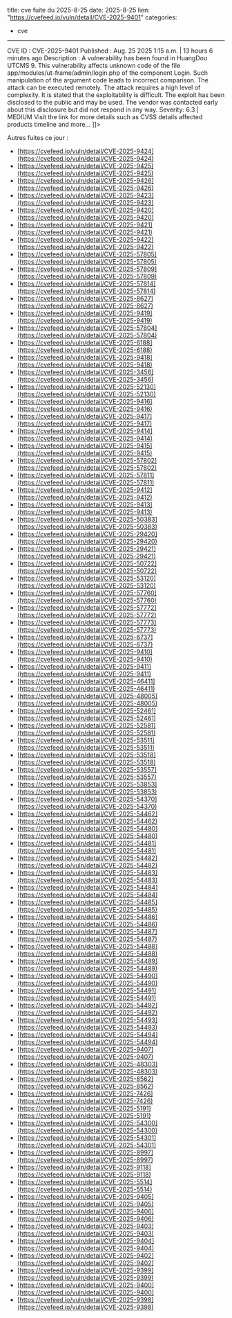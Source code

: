  
title: cve fuite du 2025-8-25
date: 2025-8-25
lien: "https://cvefeed.io/vuln/detail/CVE-2025-9401"
categories:
  - cve
---

CVE ID : CVE-2025-9401 Published : Aug. 25
2025
1:15 a.m. | 13 hours
6 minutes ago Description : A vulnerability has been found in HuangDou UTCMS 9. This vulnerability affects unknown code of the file app/modules/ut-frame/admin/login.php of the component Login. Such manipulation of the argument code leads to incorrect comparison. The attack can be executed remotely. The attack requires a high level of complexity. It is stated that the exploitability is difficult. The exploit has been disclosed to the public and may be used. The vendor was contacted early about this disclosure but did not respond in any way. Severity: 6.3 | MEDIUM Visit the link for more details
such as CVSS details
affected products
timeline
and more... ]]>


Autres fuites ce jour :
- [https://cvefeed.io/vuln/detail/CVE-2025-9424](https://cvefeed.io/vuln/detail/CVE-2025-9424)
- [https://cvefeed.io/vuln/detail/CVE-2025-9425](https://cvefeed.io/vuln/detail/CVE-2025-9425)
- [https://cvefeed.io/vuln/detail/CVE-2025-9426](https://cvefeed.io/vuln/detail/CVE-2025-9426)
- [https://cvefeed.io/vuln/detail/CVE-2025-9423](https://cvefeed.io/vuln/detail/CVE-2025-9423)
- [https://cvefeed.io/vuln/detail/CVE-2025-9420](https://cvefeed.io/vuln/detail/CVE-2025-9420)
- [https://cvefeed.io/vuln/detail/CVE-2025-9421](https://cvefeed.io/vuln/detail/CVE-2025-9421)
- [https://cvefeed.io/vuln/detail/CVE-2025-9422](https://cvefeed.io/vuln/detail/CVE-2025-9422)
- [https://cvefeed.io/vuln/detail/CVE-2025-57805](https://cvefeed.io/vuln/detail/CVE-2025-57805)
- [https://cvefeed.io/vuln/detail/CVE-2025-57809](https://cvefeed.io/vuln/detail/CVE-2025-57809)
- [https://cvefeed.io/vuln/detail/CVE-2025-57814](https://cvefeed.io/vuln/detail/CVE-2025-57814)
- [https://cvefeed.io/vuln/detail/CVE-2025-8627](https://cvefeed.io/vuln/detail/CVE-2025-8627)
- [https://cvefeed.io/vuln/detail/CVE-2025-9419](https://cvefeed.io/vuln/detail/CVE-2025-9419)
- [https://cvefeed.io/vuln/detail/CVE-2025-57804](https://cvefeed.io/vuln/detail/CVE-2025-57804)
- [https://cvefeed.io/vuln/detail/CVE-2025-6188](https://cvefeed.io/vuln/detail/CVE-2025-6188)
- [https://cvefeed.io/vuln/detail/CVE-2025-9418](https://cvefeed.io/vuln/detail/CVE-2025-9418)
- [https://cvefeed.io/vuln/detail/CVE-2025-3456](https://cvefeed.io/vuln/detail/CVE-2025-3456)
- [https://cvefeed.io/vuln/detail/CVE-2025-52130](https://cvefeed.io/vuln/detail/CVE-2025-52130)
- [https://cvefeed.io/vuln/detail/CVE-2025-9416](https://cvefeed.io/vuln/detail/CVE-2025-9416)
- [https://cvefeed.io/vuln/detail/CVE-2025-9417](https://cvefeed.io/vuln/detail/CVE-2025-9417)
- [https://cvefeed.io/vuln/detail/CVE-2025-9414](https://cvefeed.io/vuln/detail/CVE-2025-9414)
- [https://cvefeed.io/vuln/detail/CVE-2025-9415](https://cvefeed.io/vuln/detail/CVE-2025-9415)
- [https://cvefeed.io/vuln/detail/CVE-2025-57802](https://cvefeed.io/vuln/detail/CVE-2025-57802)
- [https://cvefeed.io/vuln/detail/CVE-2025-57811](https://cvefeed.io/vuln/detail/CVE-2025-57811)
- [https://cvefeed.io/vuln/detail/CVE-2025-9412](https://cvefeed.io/vuln/detail/CVE-2025-9412)
- [https://cvefeed.io/vuln/detail/CVE-2025-9413](https://cvefeed.io/vuln/detail/CVE-2025-9413)
- [https://cvefeed.io/vuln/detail/CVE-2025-50383](https://cvefeed.io/vuln/detail/CVE-2025-50383)
- [https://cvefeed.io/vuln/detail/CVE-2025-29420](https://cvefeed.io/vuln/detail/CVE-2025-29420)
- [https://cvefeed.io/vuln/detail/CVE-2025-29421](https://cvefeed.io/vuln/detail/CVE-2025-29421)
- [https://cvefeed.io/vuln/detail/CVE-2025-50722](https://cvefeed.io/vuln/detail/CVE-2025-50722)
- [https://cvefeed.io/vuln/detail/CVE-2025-53120](https://cvefeed.io/vuln/detail/CVE-2025-53120)
- [https://cvefeed.io/vuln/detail/CVE-2025-57760](https://cvefeed.io/vuln/detail/CVE-2025-57760)
- [https://cvefeed.io/vuln/detail/CVE-2025-57772](https://cvefeed.io/vuln/detail/CVE-2025-57772)
- [https://cvefeed.io/vuln/detail/CVE-2025-57773](https://cvefeed.io/vuln/detail/CVE-2025-57773)
- [https://cvefeed.io/vuln/detail/CVE-2025-6737](https://cvefeed.io/vuln/detail/CVE-2025-6737)
- [https://cvefeed.io/vuln/detail/CVE-2025-9410](https://cvefeed.io/vuln/detail/CVE-2025-9410)
- [https://cvefeed.io/vuln/detail/CVE-2025-9411](https://cvefeed.io/vuln/detail/CVE-2025-9411)
- [https://cvefeed.io/vuln/detail/CVE-2025-46411](https://cvefeed.io/vuln/detail/CVE-2025-46411)
- [https://cvefeed.io/vuln/detail/CVE-2025-48005](https://cvefeed.io/vuln/detail/CVE-2025-48005)
- [https://cvefeed.io/vuln/detail/CVE-2025-52461](https://cvefeed.io/vuln/detail/CVE-2025-52461)
- [https://cvefeed.io/vuln/detail/CVE-2025-52581](https://cvefeed.io/vuln/detail/CVE-2025-52581)
- [https://cvefeed.io/vuln/detail/CVE-2025-53511](https://cvefeed.io/vuln/detail/CVE-2025-53511)
- [https://cvefeed.io/vuln/detail/CVE-2025-53518](https://cvefeed.io/vuln/detail/CVE-2025-53518)
- [https://cvefeed.io/vuln/detail/CVE-2025-53557](https://cvefeed.io/vuln/detail/CVE-2025-53557)
- [https://cvefeed.io/vuln/detail/CVE-2025-53853](https://cvefeed.io/vuln/detail/CVE-2025-53853)
- [https://cvefeed.io/vuln/detail/CVE-2025-54370](https://cvefeed.io/vuln/detail/CVE-2025-54370)
- [https://cvefeed.io/vuln/detail/CVE-2025-54462](https://cvefeed.io/vuln/detail/CVE-2025-54462)
- [https://cvefeed.io/vuln/detail/CVE-2025-54480](https://cvefeed.io/vuln/detail/CVE-2025-54480)
- [https://cvefeed.io/vuln/detail/CVE-2025-54481](https://cvefeed.io/vuln/detail/CVE-2025-54481)
- [https://cvefeed.io/vuln/detail/CVE-2025-54482](https://cvefeed.io/vuln/detail/CVE-2025-54482)
- [https://cvefeed.io/vuln/detail/CVE-2025-54483](https://cvefeed.io/vuln/detail/CVE-2025-54483)
- [https://cvefeed.io/vuln/detail/CVE-2025-54484](https://cvefeed.io/vuln/detail/CVE-2025-54484)
- [https://cvefeed.io/vuln/detail/CVE-2025-54485](https://cvefeed.io/vuln/detail/CVE-2025-54485)
- [https://cvefeed.io/vuln/detail/CVE-2025-54486](https://cvefeed.io/vuln/detail/CVE-2025-54486)
- [https://cvefeed.io/vuln/detail/CVE-2025-54487](https://cvefeed.io/vuln/detail/CVE-2025-54487)
- [https://cvefeed.io/vuln/detail/CVE-2025-54488](https://cvefeed.io/vuln/detail/CVE-2025-54488)
- [https://cvefeed.io/vuln/detail/CVE-2025-54489](https://cvefeed.io/vuln/detail/CVE-2025-54489)
- [https://cvefeed.io/vuln/detail/CVE-2025-54490](https://cvefeed.io/vuln/detail/CVE-2025-54490)
- [https://cvefeed.io/vuln/detail/CVE-2025-54491](https://cvefeed.io/vuln/detail/CVE-2025-54491)
- [https://cvefeed.io/vuln/detail/CVE-2025-54492](https://cvefeed.io/vuln/detail/CVE-2025-54492)
- [https://cvefeed.io/vuln/detail/CVE-2025-54493](https://cvefeed.io/vuln/detail/CVE-2025-54493)
- [https://cvefeed.io/vuln/detail/CVE-2025-54494](https://cvefeed.io/vuln/detail/CVE-2025-54494)
- [https://cvefeed.io/vuln/detail/CVE-2025-9407](https://cvefeed.io/vuln/detail/CVE-2025-9407)
- [https://cvefeed.io/vuln/detail/CVE-2025-48303](https://cvefeed.io/vuln/detail/CVE-2025-48303)
- [https://cvefeed.io/vuln/detail/CVE-2025-8562](https://cvefeed.io/vuln/detail/CVE-2025-8562)
- [https://cvefeed.io/vuln/detail/CVE-2025-7426](https://cvefeed.io/vuln/detail/CVE-2025-7426)
- [https://cvefeed.io/vuln/detail/CVE-2025-5191](https://cvefeed.io/vuln/detail/CVE-2025-5191)
- [https://cvefeed.io/vuln/detail/CVE-2025-54300](https://cvefeed.io/vuln/detail/CVE-2025-54300)
- [https://cvefeed.io/vuln/detail/CVE-2025-54301](https://cvefeed.io/vuln/detail/CVE-2025-54301)
- [https://cvefeed.io/vuln/detail/CVE-2025-8997](https://cvefeed.io/vuln/detail/CVE-2025-8997)
- [https://cvefeed.io/vuln/detail/CVE-2025-9118](https://cvefeed.io/vuln/detail/CVE-2025-9118)
- [https://cvefeed.io/vuln/detail/CVE-2025-5514](https://cvefeed.io/vuln/detail/CVE-2025-5514)
- [https://cvefeed.io/vuln/detail/CVE-2025-9405](https://cvefeed.io/vuln/detail/CVE-2025-9405)
- [https://cvefeed.io/vuln/detail/CVE-2025-9406](https://cvefeed.io/vuln/detail/CVE-2025-9406)
- [https://cvefeed.io/vuln/detail/CVE-2025-9403](https://cvefeed.io/vuln/detail/CVE-2025-9403)
- [https://cvefeed.io/vuln/detail/CVE-2025-9404](https://cvefeed.io/vuln/detail/CVE-2025-9404)
- [https://cvefeed.io/vuln/detail/CVE-2025-9402](https://cvefeed.io/vuln/detail/CVE-2025-9402)
- [https://cvefeed.io/vuln/detail/CVE-2025-9399](https://cvefeed.io/vuln/detail/CVE-2025-9399)
- [https://cvefeed.io/vuln/detail/CVE-2025-9400](https://cvefeed.io/vuln/detail/CVE-2025-9400)
- [https://cvefeed.io/vuln/detail/CVE-2025-9398](https://cvefeed.io/vuln/detail/CVE-2025-9398)
